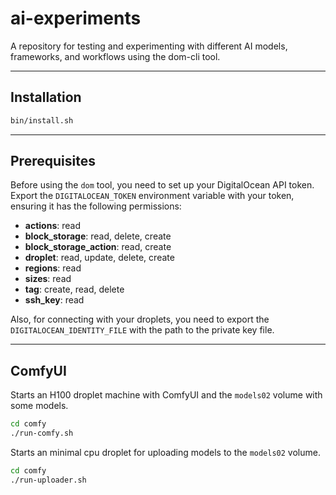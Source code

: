 # ai-experiments
A repository for testing and experimenting with different AI models, frameworks, and workflows using the dom-cli tool.

---

## Installation

```bash
bin/install.sh
```

---

## Prerequisites

Before using the `dom` tool, you need to set up your DigitalOcean API token.  
Export the `DIGITALOCEAN_TOKEN` environment variable with your token, ensuring it has the following permissions:

- **actions**: read
- **block_storage**: read, delete, create
- **block_storage_action**: read, create
- **droplet**: read, update, delete, create
- **regions**: read
- **sizes**: read
- **tag**: create, read, delete
- **ssh_key**: read

Also, for connecting with your droplets, you need to export the `DIGITALOCEAN_IDENTITY_FILE` with the path to the private key file.

---

## ComfyUI

Starts an H100 droplet machine with ComfyUI and the `models02` volume with some models.

```bash
cd comfy
./run-comfy.sh
```

Starts an minimal cpu droplet for uploading models to the `models02` volume.

```bash
cd comfy
./run-uploader.sh
```
